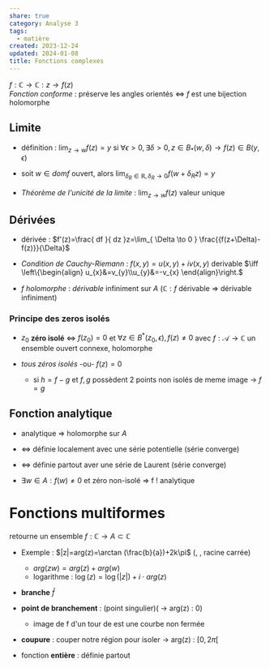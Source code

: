 ```yaml
---  
share: true  
category: Analyse 3  
tags:  
  - matière  
created: 2023-12-24  
updated: 2024-01-08  
title: Fonctions complexes  
---  
```

  
$f:\mathbb{C}\to \mathbb{C}:z \to f(z)$  
*Fonction conforme* : préserve les angles orientés $\iff$ $f$ est une bijection holomorphe  
## Limite  
  
- définition : $\lim_{ z \to w }f(z)=y$ si $\forall\epsilon>0,\exists\delta>0,z\in B_{*}(w,\delta)\to f(z)\in B(y,\epsilon)$  
  
- soit $w\in dom f$ ouvert, alors $\lim_{ \delta_{R}\in \mathbb{R}, \delta_{R} \to 0 } f(w + \delta_{R}z) = y$  
  
- *Théorème de l'unicité de la limite* : $\lim_{ z \to w }f(z)$ valeur unique  
## Dérivées  
  
- dérivée : $f'(z)=\frac{ df }{ dz }z=\lim_{ \Delta \to 0 } \frac{{f(z+\Delta)-f(z)}}{\Delta}$  
  
- *Condition de Cauchy-Riemann* : $f(x,y)=u(x,y)+iv(x,y)$ derivable $\iff \left\{\begin{align} u_{x}&=v_{y}\\u_{y}&=-v_{x} \end{align}\right.$  
  
- $f$ *holomorphe* : *dérivable* infiniment sur $A$ ($\mathbb{C}:f$ dérivable ⇒ dérivable infiniment)  
### Principe des zeros isolés  
  
- $z_{0}$ **zéro isolé** ⇔ $f(z_{0})=0$ et $\forall z\in B^*(z_{0},\epsilon), f(z)\neq 0$ avec $f:\mathcal{A}\to \mathbb{C}$ un ensemble ouvert connexe, holomorphe  
  
- *tous zéros isolés*  -ou-  $f(z)=0$  
	- si $h=f-g$ et $f,g$ possèdent 2 points non isolés de meme image → $f=g$  
## Fonction analytique  
  
- analytique ⇒ holomorphe sur $A$  
  
- ⇔ définie localement avec une série potentielle (série converge)  
  
- ⇔ définie partout aver une série de Laurent (série converge)  
  
- $\exists w\in A :f(w)\neq 0$ et zéro non-isolé ⇒ f ! analytique  
# Fonctions multiformes  
retourne un ensemble $f:\mathbb{C}\to A\subset \mathbb{C}$  
  
- Exemple : $|z|=arg(z)=\arctan (\frac{b}{a})+2k\pi$ (, , racine carrée)  
	- $arg(zw)=arg(z)+arg(w)$  
	- logarithme : $\log(z)=\log(|z|)+i\cdot arg(z)$  
  
- **branche** $\bar{f}$  
  
- **point de branchement** : (point singulier)( → arg(z) : 0)  
	- image de f d'un tour de est une courbe non fermée   
  
- **coupure** : couper notre région pour isoler → arg(z) : $[0,2\pi[$  
  
  
  
- fonction **entière** : définie partout  
